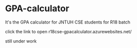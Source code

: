 # GPA-calculator
 It's the GPA calculator for JNTUH CSE students for R18 batch
 
click the link to open r18cse-gpacalculator.azurewebsites.net/

still under work
